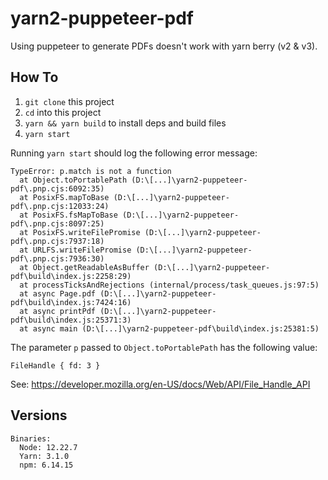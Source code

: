 # yarn2-puppeteer-pdf

Using puppeteer to generate PDFs doesn't work with yarn berry (v2 & v3).

## How To

1. `git clone` this project
1. `cd` into this project
1. `yarn && yarn build` to install deps and build files
1. `yarn start`

Running `yarn start` should log the following error message:
```log
TypeError: p.match is not a function
  at Object.toPortablePath (D:\[...]\yarn2-puppeteer-pdf\.pnp.cjs:6092:35)
  at PosixFS.mapToBase (D:\[...]\yarn2-puppeteer-pdf\.pnp.cjs:12033:24)
  at PosixFS.fsMapToBase (D:\[...]\yarn2-puppeteer-pdf\.pnp.cjs:8097:25)
  at PosixFS.writeFilePromise (D:\[...]\yarn2-puppeteer-pdf\.pnp.cjs:7937:18)
  at URLFS.writeFilePromise (D:\[...]\yarn2-puppeteer-pdf\.pnp.cjs:7936:30)
  at Object.getReadableAsBuffer (D:\[...]\yarn2-puppeteer-pdf\build\index.js:2258:29)
  at processTicksAndRejections (internal/process/task_queues.js:97:5)
  at async Page.pdf (D:\[...]\yarn2-puppeteer-pdf\build\index.js:7424:16)
  at async printPdf (D:\[...]\yarn2-puppeteer-pdf\build\index.js:25371:3)
  at async main (D:\[...]\yarn2-puppeteer-pdf\build\index.js:25381:5)
```

The parameter `p` passed to `Object.toPortablePath` has the following value:
```
FileHandle { fd: 3 }
```
See: https://developer.mozilla.org/en-US/docs/Web/API/File_Handle_API

## Versions

```
Binaries:
  Node: 12.22.7
  Yarn: 3.1.0
  npm: 6.14.15
```
